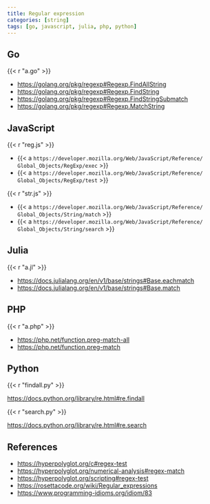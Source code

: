 ```yaml
---
title: Regular expression
categories: [string]
tags: [go, javascript, julia, php, python]
---
```


## Go

{{< r "a.go" >}}

- <https://golang.org/pkg/regexp#Regexp.FindAllString>
- <https://golang.org/pkg/regexp#Regexp.FindString>
- <https://golang.org/pkg/regexp#Regexp.FindStringSubmatch>
- <https://golang.org/pkg/regexp#Regexp.MatchString>

## JavaScript

{{< r "reg.js" >}}

- {{< a `https://developer.mozilla.org/Web/JavaScript/Reference/
   Global_Objects/RegExp/exec` >}}
- {{< a `https://developer.mozilla.org/Web/JavaScript/Reference/
   Global_Objects/RegExp/test` >}}

{{< r "str.js" >}}

- {{< a `https://developer.mozilla.org/Web/JavaScript/Reference/
   Global_Objects/String/match` >}}
- {{< a `https://developer.mozilla.org/Web/JavaScript/Reference/
   Global_Objects/String/search` >}}

## Julia

{{< r "a.jl" >}}

- <https://docs.julialang.org/en/v1/base/strings#Base.eachmatch>
- <https://docs.julialang.org/en/v1/base/strings#Base.match>

## PHP

{{< r "a.php" >}}

- <https://php.net/function.preg-match-all>
- <https://php.net/function.preg-match>

## Python

{{< r "findall.py" >}}

<https://docs.python.org/library/re.html#re.findall>

{{< r "search.py" >}}

<https://docs.python.org/library/re.html#re.search>

## References

- <https://hyperpolyglot.org/c#regex-test>
- <https://hyperpolyglot.org/numerical-analysis#regex-match>
- <https://hyperpolyglot.org/scripting#regex-test>
- <https://rosettacode.org/wiki/Regular_expressions>
- <https://www.programming-idioms.org/idiom/83>
